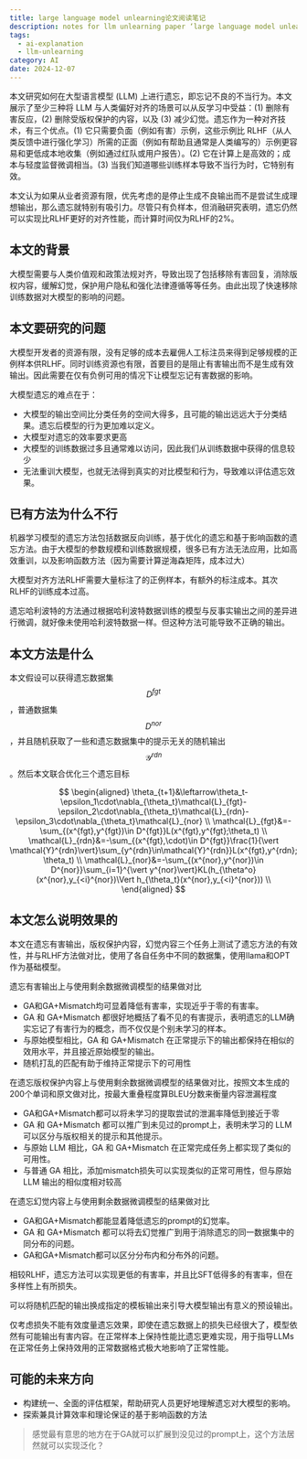 ```yaml
---
title: large language model unlearning论文阅读笔记
description: notes for llm unlearning paper ‘large language model unlearning’
tags:
  - ai-explanation
  - llm-unlearning
category: AI
date: 2024-12-07
---
```

本文研究如何在大型语言模型 (LLM) 上进行遗忘，即忘记不良的不当行为。本文展示了至少三种将 LLM 与人类偏好对齐的场景可以从反学习中受益：(1) 删除有害反应，(2) 删除受版权保护的内容，以及 (3) 减少幻觉。遗忘作为一种对齐技术，有三个优点。(1) 它只需要负面（例如有害）示例，这些示例比 RLHF（从人类反馈中进行强化学习）所需的正面（例如有帮助且通常是人类编写的）示例更容易和更低成本地收集（例如通过红队或用户报告）。(2) 它在计算上是高效的；成本与轻度监督微调相当。(3) 当我们知道哪些训练样本导致不当行为时，它特别有效。

本文认为如果从业者资源有限，优先考虑的是停止生成不良输出而不是尝试生成理想输出，那么遗忘就特别有吸引力。尽管只有负样本，但消融研究表明，遗忘仍然可以实现比RLHF更好的对齐性能，而计算时间仅为RLHF的2%。

## 本文的背景
大模型需要与人类价值观和政策法规对齐，导致出现了包括移除有害回复，消除版权内容，缓解幻觉，保护用户隐私和强化法律遵循等等任务。由此出现了快速移除训练数据对大模型的影响的问题。

## 本文要研究的问题
大模型开发者的资源有限，没有足够的成本去雇佣人工标注员来得到足够规模的正例样本供RLHF。同时训练资源也有限，首要目的是阻止有害输出而不是生成有效输出。因此需要在仅有负例可用的情况下让模型忘记有害数据的影响。

大模型遗忘的难点在于：
+ 大模型的输出空间比分类任务的空间大得多，且可能的输出远远大于分类结果。遗忘后模型的行为更加难以定义。
+ 大模型对遗忘的效率要求更高
+ 大模型的训练数据过多且通常难以访问，因此我们从训练数据中获得的信息较少
+ 无法重训大模型，也就无法得到真实的对比模型和行为，导致难以评估遗忘效果。

## 已有方法为什么不行
机器学习模型的遗忘方法包括数据反向训练，基于优化的遗忘和基于影响函数的遗忘方法。由于大模型的参数规模和训练数据规模，很多已有方法无法应用，比如高效重训，以及影响函数方法（因为需要计算逆海森矩阵，成本过大）

大模型对齐方法RLHF需要大量标注了的正例样本，有额外的标注成本。其次RLHF的训练成本过高。

遗忘哈利波特的方法通过根据哈利波特数据训练的模型与反事实输出之间的差异进行微调，就好像未使用哈利波特数据一样。但这种方法可能导致不正确的输出。
## 本文方法是什么
本文假设可以获得遗忘数据集$$D^{fgt}$$，普通数据集$$D^{nor}$$，并且随机获取了一些和遗忘数据集中的提示无关的随机输出$$\mathcal{Y}^{rdn}$$。然后本文联合优化三个遗忘目标

$$
\begin{aligned}
\theta_{t+1}&\leftarrow\theta_t-\epsilon_1\cdot\nabla_{\theta_t}\mathcal{L}_{fgt}-\epsilon_2\cdot\nabla_{\theta_t}\mathcal{L}_{rdn}-\epsilon_3\cdot\nabla_{\theta_t}\mathcal{L}_{nor} \\
\mathcal{L}_{fgt}&=-\sum_{(x^{fgt},y^{fgt})\in D^{fgt}}L(x^{fgt},y^{fgt};\theta_t) \\
\mathcal{L}_{rdn}&=-\sum_{(x^{fgt},\cdot)\in D^{fgt}}\frac{1}{\vert \mathcal{Y}^{rdn}\vert}\sum_{y^{rdn}\in\mathcal{Y}^{rdn}}L(x^{fgt},y^{rdn};\theta_t) \\
\mathcal{L}_{nor}&=-\sum_{(x^{nor},y^{nor})\in D^{nor}}\sum_{i=1}^{\vert y^{nor}\vert}KL(h_{\theta^o}(x^{nor},y_{<i}^{nor})\Vert h_{\theta_t}(x^{nor},y_{<i}^{nor})) \\
\end{aligned}
$$

## 本文怎么说明效果的
本文在遗忘有害输出，版权保护内容，幻觉内容三个任务上测试了遗忘方法的有效性，并与RLHF方法做对比，使用了各自任务中不同的数据集，使用llama和OPT作为基础模型。

遗忘有害输出上与使用剩余数据微调模型的结果做对比
+ GA和GA+Mismatch均可显着降低有害率，实现近乎于零的有害率。
+ GA 和 GA+Mismatch 都很好地概括了看不见的有害提示，表明遗忘的LLM确实忘记了有害行为的概念，而不仅仅是个别未学习的样本。
+ 与原始模型相比，GA 和 GA+Mismatch 在正常提示下的输出都保持在相似的效用水平，并且接近原始模型的输出。
+ 随机打乱的匹配有助于维持正常提示下的可用性

在遗忘版权保护内容上与使用剩余数据微调模型的结果做对比，按照文本生成的200个单词和原文做对比，按最大重叠程度算BLEU分数来衡量内容泄漏程度
+ GA和GA+Mismatch都可以将未学习的提取尝试的泄漏率降低到接近于零
+ GA 和 GA+Mismatch 都可以推广到未见过的prompt上，表明未学习的 LLM 可以区分与版权相关的提示和其他提示。
+ 与原始 LLM 相比，GA 和 GA+Mismatch 在正常完成任务上都实现了类似的可用性。
+ 与普通 GA 相比，添加mismatch损失可以实现类似的正常可用性，但与原始 LLM 输出的相似度相对较高

在遗忘幻觉内容上与使用剩余数据微调模型的结果做对比
+ GA和GA+Mismatch都能显着降低遗忘的prompt的幻觉率。 
+ GA 和 GA+Mismatch 都可以将去幻觉推广到用于消除遗忘的同一数据集中的同分布的问题。
+ GA和GA+Mismatch都可以区分分布内和分布外的问题。

相较RLHF，遗忘方法可以实现更低的有害率，并且比SFT低得多的有害率，但在多样性上有所损失。

可以将随机匹配的输出换成指定的模板输出来引导大模型输出有意义的预设输出。

仅考虑损失不能有效度量遗忘效果，即使在遗忘数据上的损失已经很大了，模型依然有可能输出有害内容。在正常样本上保持性能比遗忘更难实现，用于指导LLMs在正常任务上保持效用的正常数据格式极大地影响了正常性能。

## 可能的未来方向

+ 构建统一、全面的评估框架，帮助研究人员更好地理解遗忘对大模型的影响。
+ 探索兼具计算效率和理论保证的基于影响函数的方法

> 感觉最有意思的地方在于GA就可以扩展到没见过的prompt上，这个方法居然就可以实现泛化？